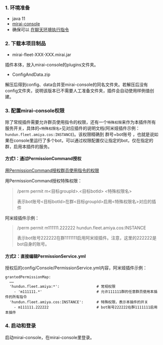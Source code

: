 ### 1. 环境准备

- java 11
- [mirai-console](https://github.com/mamoe/mirai/blob/dev/docs/UserManual.md)
- 确保可以 [在聊天环境执行指令](https://github.com/project-mirai/chat-command)  

### 2. 下载本项目制品

- mirai-fleet-XXX-XXX.mirai.jar

插件本体，放入mirai-console的plugins文件夹。

- ConfigAndData.zip

解压后得到config、data合并至mirai-console的同名文件夹。若解压后没有config文件夹，说明该版本已不需要人工准备文件夹，插件会自动使用样例值创建。

### 3. 配置mirai-console权限

除了常规插件需要允许群员使用指令的权限，还有一个`特殊权限`来作为本插件所有服务开关，具体的`<特殊权限名>`见对应插件的说明文档(阿米娅插件示例：`hundun.fleet.amiya.cos:INSTANCE`)。该权限精确到 群号+bot账号 ，也就是说如果在console里运行了多个bot，可以通过权限配置仅让指定的bot，仅在指定的群，启用本插件的服务。

#### 方式1：通过PermissionCommand授权

[用PermissionCommand授权群员使用指令的权限](https://github.com/mamoe/mirai-console/blob/master/docs/BuiltInCommands.md#%E6%8E%88%E4%BA%88%E4%B8%80%E4%B8%AA%E7%94%A8%E6%88%B7%E6%89%A7%E8%A1%8C%E6%89%80%E6%9C%89%E6%8C%87%E4%BB%A4%E7%9A%84%E6%9D%83%E9%99%90)

用PermissionCommand授权特殊权限：
> /perm permit m<目标groupId>.<目标botId> <特殊权限名>
> 
> 表示bot账号<目标botId>在群<目标groupId>启用<特殊权限名>对应的插件

阿米娅插件示例：
> /perm permit m111111.222222 hundun.fleet.amiya.cos:INSTANCE  
> 
> 表示bot账号222222在群1111111启用阿米娅插件。注意，这里的222222是bot自身的账号。

#### 方式2：直接编辑PermissionService.yml

授权后的config/Console/PermissionService.yml内容，阿米娅插件示例：
```
grantedPermissionMap: 
  ……
  'hundun.fleet.amiya:*':                 # 常规权限
    - 'm111111.*'                         # 允许111111群的任意群员使用本插件的所有指令
  'hundun.fleet.amiya.cos:INSTANCE':      # 特殊权限，表示本插件的开关
    - m111111.222222                      # bot账号222222在群1111111启用本插件
```

### 4. 启动和登录

启动mirai-console，在mirai-console里登录。
